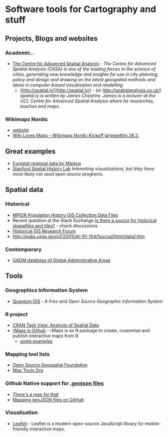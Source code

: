 Software tools for Cartography and stuff
===========================================


Projects, Blogs and websites
-----------------------------

### Academic..

- [The Centre for Advanced Spatial Analysis](http://www.bartlett.ucl.ac.uk/casa) - *The Centre for Advanced Spatial Analysis (CASA) is one of the leading forces in the science of cities, generating new knowledge and insights for use in city planning, policy and design and drawing on the latest geospatial methods and ideas in computer-based visualisation and modelling.*
    - [http://spatial.ly/](http://spatial.ly/) - (or http://spatialanalysis.co.uk/)  *spatial.ly is written by James Cheshire. James is a lecturer at the UCL Centre for Advanced Spatial Analysis where he researches, teaches and maps.*


### Wikimaps Nordic

- [website](http://wikimaps.wikimedia.fi/wikimaps-nordic/)
- [Wiki Loves Maps – Wikimaps Nordic Kickoff järjestettiin 28.2.](http://avoinglam.fi/?p=574)


Great examples
-----------------------------

- [Eurostat regional data by Markus](http://markuskainu.fi/r-tutorial/eurostat/spatial.html)
- [Stanford Spatial History Lab](http://www.stanford.edu/group/spatialhistory/cgi-bin/site/index.php) *Interesting visualizations, but they have most likely not used open source programs.*


Spatial data
------------------------------

### Historical

- [MPIDR Population History GIS Collection Data Files](http://195.37.34.109/cgi-bin/index_data_gis.plx)
- Recent question at the Stack Exchange [Is there a source for historical shapefiles and tiles?](http://gis.stackexchange.com/questions/17137/is-there-a-source-for-historical-shapefiles-and-tiles) - check discussions
 - [Historical GIS Research Forum](http://www.aag.org/cs/projects_and_programs/historical_gis_clearinghouse/hgis_databases)
 - http://pubs.usgs.gov/of/2001/ofr-01-104/fsucoal/html/data1.htm

### Contemporary

- [GADM database of Global Administrative Areas ](http://www.gadm.org/)

Tools
------------------------------


### Geographics Information System

- [Quantum GIS](http://www.qgis.org/en/site/) - *A Free and Open Source Geographic Information System*


### R project

- [CRAN Task View: Analysis of Spatial Data](http://cran.r-project.org/web/views/Spatial.html)
- [rMaps in Github](https://github.com/ramnathv/rMaps) - rMaps is an R package to create, customize and publish interactive maps from R
    - [some examples](http://rmaps.github.io/)


### Mapping tool lists

- [Open Source Geospatial Foundation](http://www.osgeo.org/home)
- [Map Tools Org](http://maptools.org/)


### Github Native support for [.geojson files](http://en.wikipedia.org/wiki/GeoJSON)

- [There's a map for that](https://github.com/blog/1528-there-s-a-map-for-that)
- [Mapping geoJSON files on GitHub](https://help.github.com/articles/mapping-geojson-files-on-github)
    



### Visualisation

- [Leaflet](http://leafletjs.com/) - Leaflet is a modern open-source JavaScript library for mobile-friendly interactive maps.
